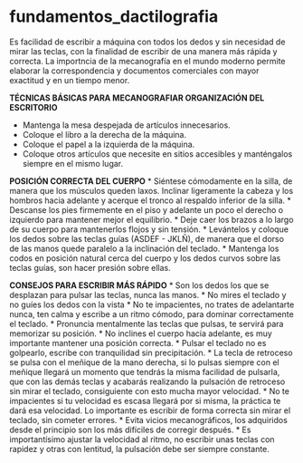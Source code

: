 # fundamentos_dactilografia
Es facilidad de escribir a máquina con todos los dedos y sin necesidad de mirar las teclas, 
con la finalidad de escribir de una manera más rápida y correcta.
La importncia de la mecanografía en el mundo moderno permite elaborar la correspondencia 
y documentos comerciales con mayor exactitud y en un tiempo menor.

**TÉCNICAS BÁSICAS PARA MECANOGRAFIAR ORGANIZACIÓN DEL ESCRITORIO**
* Mantenga la mesa despejada de artículos innecesarios.
* Coloque el libro a la derecha de la máquina.
* Coloque el papel a la izquierda de la máquina.
* Coloque otros artículos que necesite en sitios accesibles y manténgalos siempre en el mismo lugar.
     
     
     
**POSICIÓN CORRECTA DEL CUERPO**
      * Siéntese cómodamente en la silla, de manera que los músculos queden laxos. 
      Inclinar ligeramente la cabeza y los hombros hacia adelante y acerque el tronco al respaldo inferior de la silla.
      * Descanse los pies firmemente en el piso y adelante un poco el derecho o izquierdo para mantener mejor el equilibrio.
      * Deje caer los brazos a lo largo de su cuerpo para mantenerlos flojos y sin tensión.
      * Levántelos y coloque los dedos sobre las teclas guías (ASDEF - JKLÑ), de manera que el dorso de las
      manos quede paralelo a la inclinación del teclado.
      * Mantenga los codos en posición natural cerca del cuerpo y los dedos curvos sobre las teclas guías, son hacer presión sobre ellas.
      
**CONSEJOS PARA ESCRIBIR MÁS RÁPIDO**
      * Son los dedos los que se desplazan para pulsar las teclas, nunca las manos.
      * No mires el teclado y no guíes los dedos con la vista
      * No te impacientes, no trates de adelantarte nunca, ten calma y escribe a un ritmo cómodo, para dominar correctamente el teclado.
      * Pronuncia mentalmente las teclas que pulsas, te servirá para memorizar su posición.
      * No inclines el cuerpo hacia adelante, es muy importante mantener una posición correcta.
      * Pulsar el teclado no es golpearlo, escribe con tranquilidad sin precipitación.
      * La tecla de retroceso se pulsa con el meñique de la mano derecha, si lo pulsas siempre con el
      meñique llegará un momento que tendrás la misma facilidad de pulsarla, que con las demás teclas
      y acabarás realizando la pulsación de retroceso sin mirar el teclado, consiguiente con esto mucha mayor velocidad.
      * No te impacientes si tu velocidad es escasa llegará por si misma, la práctica te dará esa velocidad. 
      Lo importante es escribir de forma correcta sin mirar el teclado, sin cometer errores.
      * Evita vicios mecanográficos, los adquiridos desde el principio son los más difíciles de corregir después.
      * Es importantísimo ajustar la velocidad al ritmo, no escribir unas teclas con rapidez y otras con lentitud, la 
      pulsación debe ser siempre constante.
